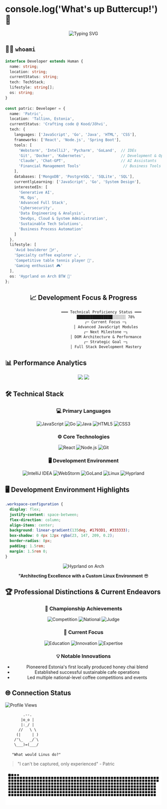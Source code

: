 # console.log('What's up Buttercup!') 👾

<div align="center">
  <img src="https://readme-typing-svg.demolab.com?font=Fira+Code&size=23&duration=4200&pause=420&color=0FFFE3&center=true&vCenter=true&width=960&lines=Searching+for+Life's+Purpose...;Full+Stack+Developer+in+Progress;Crafting+Digital+Dreams+in+Estonia;Code+is+like+a+joke%3A+if+you+have+to+explain+it%2C+it's+bad;Reading+code+is+an+art%2C+writing+it+is+just+the+start;Make+it+work%2C+then+make+it+reusable" alt="Typing SVG" />
</div>

## 👨‍💻 `whoami`

```typescript
interface Developer extends Human {
  name: string;
  location: string;
  currentStatus: string;
  tech: TechStack;
  lifestyle: string[];
  os: string;
}

const patric: Developer = {
  name: 'Patric',
  location: 'Tallinn, Estonia',
  currentStatus: 'Crafting code @ Kood/Jõhvi',
  tech: {
    languages: ['JavaScript', 'Go', 'Java', 'HTML', 'CSS'],
    frameworks: ['React', 'Node.js', 'Spring Boot'],
    tools: [
      'Webstorm', 'IntelliJ', 'Pycharm', 'GoLand',  // IDEs
      'Git', 'Docker', 'Kubernetes',                // Development & Operations
      'Claude', 'Chat-GPT',                         // AI Assistants
      'Financial Management Tools'                   // Business Tools
    ],
    databases: ['MongoDB', 'PostgreSQL', 'SQLite', 'SQL'],
    currentlyLearning: ['JavaScript', 'Go', 'System Design'],
    interestedIn: [
      'Generative AI', 
      'ML Ops', 
      'Advanced Full Stack', 
      'Cybersecurity',
      'Data Engineering & Analysis',
      'DevOps, Cloud & System Administration',
      'Sustainable Tech Solutions',
      'Business Process Automation'
    ]
  },
  lifestyle: [
    'Avid boulderer 🧗‍♂️',
    'Specialty coffee explorer ☕',
    'Competitive table tennis player 🏓',
    'Gaming enthusiast 🎮'
  ],
  os: 'Hyprland on Arch BTW 🐧'
};
```

<div align="center">

## 📈 Development Focus & Progress
```ascii
                ━━━ Technical Proficiency Status ━━━
                    ████████████████░░░░░░ 78%
                    ┌─ Current Focus ─┐
                    │ Advanced JavaScript Modules
                    ┌─ Next Milestone ─┐
                    │ DOM Architecture & Performance
                    ┌─ Strategic Goal ─┐
                    │ Full Stack Development Mastery
```

</div>

## 📊 Performance Analytics

<div align="center">
  <img height="180em" src="https://github-readme-stats.vercel.app/api?username=Pilves&show_icons=true&theme=radical&include_all_commits=true&count_private=true"/>
  <img height="180em" src="https://github-readme-stats.vercel.app/api/top-langs/?username=Pilves&layout=compact&langs_count=8&theme=radical"/>
</div>

## 🛠️ Technical Stack
<div align="center">

### 💻 Primary Languages
![JavaScript](https://img.shields.io/badge/JavaScript-Expert-black?style=for-the-badge&logo=javascript)
![Go](https://img.shields.io/badge/Go-Proficient-black?style=for-the-badge&logo=go)
![Java](https://img.shields.io/badge/Java-Advanced-black?style=for-the-badge&logo=java)
![HTML5](https://img.shields.io/badge/HTML5-Skilled-black?style=for-the-badge&logo=html5)
![CSS3](https://img.shields.io/badge/CSS3-Skilled-black?style=for-the-badge&logo=css3)

### ⚙️ Core Technologies
![React](https://img.shields.io/badge/React-Advanced-black?style=for-the-badge&logo=react)
![Node.js](https://img.shields.io/badge/Node.js-Proficient-black?style=for-the-badge&logo=node.js)
![Git](https://img.shields.io/badge/Git-Advanced-black?style=for-the-badge&logo=git)

### 🖥️ Development Environment
![IntelliJ IDEA](https://img.shields.io/badge/IntelliJ_IDEA-Primary-black?style=for-the-badge&logo=intellij-idea)
![WebStorm](https://img.shields.io/badge/WebStorm-Primary-black?style=for-the-badge&logo=webstorm)
![GoLand](https://img.shields.io/badge/GoLand-Primary-black?style=for-the-badge&logo=goland)
![Linux](https://img.shields.io/badge/Linux-Advanced-black?style=for-the-badge&logo=linux)
![Hyprland](https://img.shields.io/badge/Hyprland-Customized-black?style=for-the-badge&logo=arch-linux)
</div>

## 🖥️ Development Environment Highlights
```css
.workspace-configuration {
  display: flex;
  justify-content: space-between;
  flex-direction: column;
  align-items: center;
  background: linear-gradient(135deg, #1793D1, #333333);
  box-shadow: 0 4px 12px rgba(23, 147, 209, 0.2);
  border-radius: 8px;
  padding: 1.5rem;
  margin: 1.5rem 0;
}
```

<div align="center">
  <img src="https://img.shields.io/badge/OS-Hyprland%20on%20Arch%20Linux-blueviolet?style=for-the-badge&logo=arch-linux&logoColor=white" alt="Hyprland on Arch"/>
  
  **"Architecting Excellence with a Custom Linux Environment** 😎
</div>

## 🏆 Professional Distinctions & Current Endeavors

<div align="center">

### 🌟 Championship Achievements
![Competition](https://img.shields.io/badge/Stockholm_Specialty_Coffee_Festival-1st_Place-gold?style=for-the-badge)
![National](https://img.shields.io/badge/Estonian_Latte_Art-Multiple_Champion-gold?style=for-the-badge)
![Judge](https://img.shields.io/badge/Competition_Judge-National_Level-blue?style=for-the-badge)

### 🎯 Current Focus
![Education](https://img.shields.io/badge/Full_Stack_Development-Kood/Jõhvi-1793D1?style=for-the-badge)
![Innovation](https://img.shields.io/badge/Chaidla-Pioneering_Sustainable_Products-2ea44f?style=for-the-badge)
![Expertise](https://img.shields.io/badge/Specialty_Coffee-Industry_Leader-brown?style=for-the-badge)

### 💡 Notable Innovations
- Pioneered Estonia's first locally produced honey chai blend
- Established successful sustainable cafe operations
- Led multiple national-level coffee competitions and events
</div>

## 🌐 Connection Status

![Profile Views](https://komarev.com/ghpvc/?username=Pilves&style=for-the-badge&color=blueviolet)

```ascii
        .--.          
       |o_o |         
       |:_/ |         
      //   \ \        
     (|     | )       
    /'\_   _/`\      
    \___)=(___/      

   "What would Linus do?"
```


</div>

> "I can't be captured, only experienced" - Patric


<picture>
  <source media="(prefers-color-scheme: dark)" srcset="https://raw.githubusercontent.com/Pilves/Pilves/output/github-contribution-grid-snake-dark.svg">
  <source media="(prefers-color-scheme: light)" srcset="https://raw.githubusercontent.com/Pilves/Pilves/output/github-contribution-grid-snake.svg">
  <img alt="github contribution grid snake animation" src="https://raw.githubusercontent.com/Pilves/Pilves/output/github-contribution-grid-snake.svg">
</picture>


<!-- Why are you looking at the source code?!?!?!?!?? 🎮 -->
